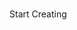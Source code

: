 <br>
<link rel="stylesheet" href="/css/editor.css">
<p><a class="blockB" id="start">Start Creating</a></p>
<ul id="systemSelect" style="display:none;">
    <h1>Select System</h1>
    <ul id="radioContainer"></ul>
    <a class="blockB" id="systemSelected" style="float:right;margin:20px;">Next ></a>
</ul>
<ul id="select2" style="display:none;">
    <ul>
        <label class="textBox">Game Rom:
            <input type="file" id="gameRom">
        </label>
        <br>
        <label class="container" id="sgol">Start Game On Page Load
            <input type="checkbox" id="startOnLoad">
            <span class="checkmark2"></span>
        </label>
        <label class="container" style="display:none;" id="sm">SNES Mouse
            <input type="checkbox" id="snesMouse">
            <span class="checkmark2"></span>
        </label>
        <label class="container" style="display:none;" id="smt">SNES Multitap
            <input type="checkbox" id="snesMultiTap">
            <span class="checkmark2"></span>
        </label>
        <label class="container" style="display:none;" id="lg">Lightgun
            <input type="checkbox" id="lightgun">
            <span class="checkmark2"></span>
        </label>
        <div id="np" style="display:none;">
            <label class="container">Netplay
                <input type="checkbox" id="netplay">
                <span class="checkmark2"></span>
            </label>
            <ul>
                <label class="textBox" style="display:none;" id="npgid">Game Id
                    <input type="number" id="npGameId">
                </label>
                <label class="container" style="display:none;" id="nps">Use Custom Netplay Server
                    <input type="checkbox" id="netplayServer">
                    <span class="checkmark2"></span>
                </label>
                <ul>
                    <label class="textBox" style="display:none;" id="npurl">Enter server URL
                        <input type="text" id="npServerURL">
                    </label>
                </ul>
            </ul>
        </div>
        <label class="container">Make it work without web server (not recommended)
            <input type="checkbox" id="offline">
            <span class="checkmark2"></span>
        </label>
        <ul>
            <label class="container" id="singleFile" style="display:none;">Pack into single file
                <input type="checkbox" id="offlinePack">
                <span class="checkmark2"></span>
            </label>
        </ul>
        <div id="pathToData">
            <label class="container">Use Local path to Data
                <input type="checkbox" id="p2d">
                <span class="checkmark2"></span>
            </label>
            <ul>
                <label class="textBox" style="display:none;" id="ptwod">Path To Data Folder (on your server)
                    <input type="text" id="path2Data">
                </label>
            </ul>
        </div>
        <br>
        <label class="textBox">Name Of Game (for save files)
            <input type="text" id="nameOfGame">
        </label>
        <label class="textBox">Ad Url
            <input type="text" id="adUrl">
        </label>
        <label class="textBox">Hex Color theme
            <input type="text" id="ejsColor">
        </label>
        <br>
        <label class="textBox" style="display:none;" id="bf">Bios File:
            <input type="file" id="biosFile">
        </label>
        <br>
        <label class="textBox" id="ss">Save state (to be loaded on start)
            <input type="file" id="stateOnLoad">
        </label>
        <div id="errors"></div>
    </ul>
    <a class="blockB" id="generateFile" style="float:right;margin:20px;">Generate Out File</a>
</ul>
<ul id="zipStatus" style="display:none;">
    <label for="zs1">Zipping</label>
    <progress id="zs1" value="0" max="100"> 0% </progress>
    <br>
    <p id="zs2"></p>
</ul>
<ul id="downloadScreen" style="display:none;">
    <p>FINISHED: <a id="outLink">Click to download.</a></p>
</ul>
<script src="/js/systems.js"></script>
<script src="/js/jszip.js" id="systemJS"></script>
<script src="/js/editor.js"></script>
